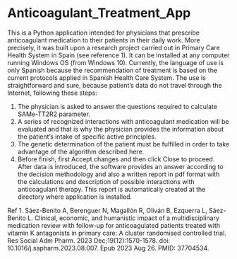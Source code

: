 # Anticoagulant_Treatment_App
This is a Python application intended for physicians that prescribe anticoagulant medication to their patients in their daily work. More precisely, it was built upon a research project carried out in Primary Care Health System in Spain (see reference 1).
It can be installed at any computer running Windows OS (from Windows 10).  Currently, the language of use is only Spanish because the recommendation of treatment is based on the current protocols applied in Spanish Health Care System.
The use is straightforward and sure, because patient’s data do not travel through the Internet, following these steps:
1. The physician is asked to answer the questions required to calculate SAMe-TT2R2 parameter.
2. A series of recognized interactions with anticoagulant medication will be evaluated and that is why the physician provides the information about the patient’s intake of specific active principles.
3. The genetic determination of the patient must be fulfilled in order to take advantage of the algorithm described here.
4. Before finish, first Accept changes and then click Close to proceed.
After data is introduced, the software provides an answer according to the decision methodology and also a written report in pdf format with the calculations and description of possible interactions with anticoagulant therapy. This report is automatically created at the directory where application is installed.



Ref 1. Sáez-Benito A, Berenguer N, Magallón R, Oliván B, Ezquerra L, Sáez-Benito L. Clinical, economic, and humanistic impact of a multidisciplinary medication review with follow-up for anticoagulated patients treated with vitamin K antagonists in primary care: A cluster randomised controlled trial. Res Social Adm Pharm. 2023 Dec;19(12):1570-1578. doi: 10.1016/j.sapharm.2023.08.007. Epub 2023 Aug 26. PMID: 37704534.
